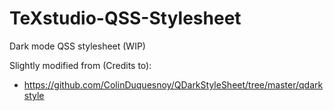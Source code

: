 # TeXstudio-QSS-Stylesheet
Dark mode QSS stylesheet (WIP)

Slightly modified from (Credits to):
- https://github.com/ColinDuquesnoy/QDarkStyleSheet/tree/master/qdarkstyle
